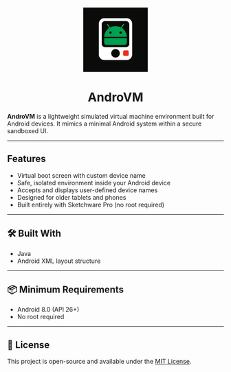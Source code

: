 <!-- SPDX-License-Identifier: GPL-3.0-or-later OR CC-BY-SA-4.0 -->

<p align="center">
  <img src="logo.jpeg" alt="App Manager Logo" height="150dp">
  <h1 align="center">AndroVM</h1>
  <b>AndroVM</b> is a lightweight simulated virtual machine environment built for Android devices.  
It mimics a minimal Android system within a secure sandboxed UI.

---

##  Features

- Virtual boot screen with custom device name
- Safe, isolated environment inside your Android device
- Accepts and displays user-defined device names
- Designed for older tablets and phones
- Built entirely with Sketchware Pro (no root required)

---

## 🛠 Built With

- Java
- Android XML layout structure

---

## 📦 Minimum Requirements

- Android 8.0 (API 26+)
- No root required

---

## 📃 License

This project is open-source and available under the [MIT License](LICENSE).
